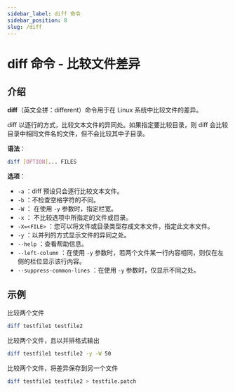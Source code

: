 ```yaml
---
sidebar_label: diff 命令
sidebar_position: 8
slug: /diff
---
```


# diff 命令 - 比较文件差异



## 介绍

**diff**（英文全拼：different）命令用于在 Linux 系统中比较文件的差异。

diff 以逐行的方式，比较文本文件的异同处。如果指定要比较目录，则 diff 会比较目录中相同文件名的文件，但不会比较其中子目录。

**语法**：

```bash
diff [OPTION]... FILES
```

**选项**：

- `-a` ：diff 预设只会逐行比较文本文件。
- `-b` ：不检查空格字符的不同。
- `-W` ： 在使用 `-y` 参数时，指定栏宽。
- `-x` ： 不比较选项中所指定的文件或目录。
- `-X=<FILE>` ：您可以将文件或目录类型存成文本文件，指定此文本文件。
- `-y` ：以并列的方式显示文件的异同之处。
- `--help` ：查看帮助信息。
- `--left-column` ：在使用 `-y` 参数时，若两个文件某一行内容相同，则仅在左侧的栏位显示该行内容。
- `--suppress-common-lines` ：在使用 `-y` 参数时，仅显示不同之处。



## 示例

比较两个文件

```bash
diff testfile1 testfile2
```

比较两个文件，且以并排格式输出

```bash
diff testfile1 testfile2 -y -W 50
```

比较两个文件，将差异保存到另一个文件

```bash
diff testfile1 testfile2 > testfile.patch
```

